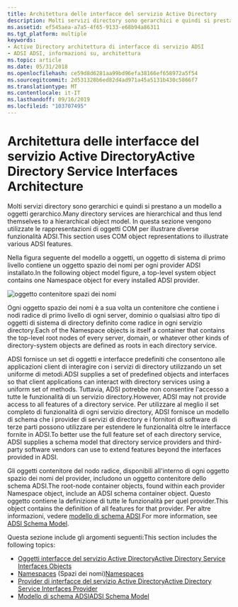 ```yaml
---
title: Architettura delle interfacce del servizio Active Directory
description: Molti servizi directory sono gerarchici e quindi si prestano a un modello a oggetti gerarchico. In questa sezione vengono utilizzate le rappresentazioni di oggetti COM per illustrare diverse funzionalità ADSI.
ms.assetid: ef545aea-a7a5-4f65-9133-e68b94a86311
ms.tgt_platform: multiple
keywords:
- Active Directory architettura di interfacce di servizio ADSI
- ADSI ADSI, informazioni su, architettura
ms.topic: article
ms.date: 05/31/2018
ms.openlocfilehash: ce59d8d6281aa99bd96efa38166ef658972a5f54
ms.sourcegitcommit: 2d531328b6ed82d4ad971a45a5131b430c5866f7
ms.translationtype: MT
ms.contentlocale: it-IT
ms.lasthandoff: 09/16/2019
ms.locfileid: "103707495"
---
```

# <a name="active-directory-service-interfaces-architecture"></a><span data-ttu-id="a4ea2-106">Architettura delle interfacce del servizio Active Directory</span><span class="sxs-lookup"><span data-stu-id="a4ea2-106">Active Directory Service Interfaces Architecture</span></span>

<span data-ttu-id="a4ea2-107">Molti servizi directory sono gerarchici e quindi si prestano a un modello a oggetti gerarchico.</span><span class="sxs-lookup"><span data-stu-id="a4ea2-107">Many directory services are hierarchical and thus lend themselves to a hierarchical object model.</span></span> <span data-ttu-id="a4ea2-108">In questa sezione vengono utilizzate le rappresentazioni di oggetti COM per illustrare diverse funzionalità ADSI.</span><span class="sxs-lookup"><span data-stu-id="a4ea2-108">This section uses COM object representations to illustrate various ADSI features.</span></span>

<span data-ttu-id="a4ea2-109">Nella figura seguente del modello a oggetti, un oggetto di sistema di primo livello contiene un oggetto spazio dei nomi per ogni provider ADSI installato.</span><span class="sxs-lookup"><span data-stu-id="a4ea2-109">In the following object model figure, a top-level system object contains one Namespace object for every installed ADSI provider.</span></span>

![oggetto contenitore spazi dei nomi](images/ds2top.png)

<span data-ttu-id="a4ea2-111">Ogni oggetto spazio dei nomi è a sua volta un contenitore che contiene i nodi radice di primo livello di ogni server, dominio o qualsiasi altro tipo di oggetti di sistema di directory definito come radice in ogni servizio directory.</span><span class="sxs-lookup"><span data-stu-id="a4ea2-111">Each of the Namespace objects is itself a container that contains the top-level root nodes of every server, domain, or whatever other kinds of directory-system objects are defined as roots in each directory service.</span></span>

<span data-ttu-id="a4ea2-112">ADSI fornisce un set di oggetti e interfacce predefiniti che consentono alle applicazioni client di interagire con i servizi di directory utilizzando un set uniforme di metodi.</span><span class="sxs-lookup"><span data-stu-id="a4ea2-112">ADSI supplies a set of predefined objects and interfaces so that client applications can interact with directory services using a uniform set of methods.</span></span> <span data-ttu-id="a4ea2-113">Tuttavia, ADSI potrebbe non consentire l'accesso a tutte le funzionalità di un servizio directory.</span><span class="sxs-lookup"><span data-stu-id="a4ea2-113">However, ADSI may not provide access to all features of a directory service.</span></span> <span data-ttu-id="a4ea2-114">Per utilizzare al meglio il set completo di funzionalità di ogni servizio directory, ADSI fornisce un modello di schema che i provider di servizi di directory e i fornitori di software di terze parti possono utilizzare per estendere le funzionalità oltre le interfacce fornite in ADSI.</span><span class="sxs-lookup"><span data-stu-id="a4ea2-114">To better use the full feature set of each directory service, ADSI supplies a schema model that directory service providers and third-party software vendors can use to extend features beyond the interfaces provided in ADSI.</span></span>

<span data-ttu-id="a4ea2-115">Gli oggetti contenitore del nodo radice, disponibili all'interno di ogni oggetto spazio dei nomi del provider, includono un oggetto contenitore dello schema ADSI.</span><span class="sxs-lookup"><span data-stu-id="a4ea2-115">The root-node container objects, found within each provider Namespace object, include an ADSI schema container object.</span></span> <span data-ttu-id="a4ea2-116">Questo oggetto contiene la definizione di tutte le funzionalità per quel provider.</span><span class="sxs-lookup"><span data-stu-id="a4ea2-116">This object contains the definition of all features for that provider.</span></span> <span data-ttu-id="a4ea2-117">Per altre informazioni, vedere [modello di schema ADSI](adsi-schema-model.md).</span><span class="sxs-lookup"><span data-stu-id="a4ea2-117">For more information, see [ADSI Schema Model](adsi-schema-model.md).</span></span>

<span data-ttu-id="a4ea2-118">Questa sezione include gli argomenti seguenti:</span><span class="sxs-lookup"><span data-stu-id="a4ea2-118">This section includes the following topics:</span></span>

-   [<span data-ttu-id="a4ea2-119">Oggetti interfacce del servizio Active Directory</span><span class="sxs-lookup"><span data-stu-id="a4ea2-119">Active Directory Service Interfaces Objects</span></span>](active-directory-service-interfaces-objects.md)
-   <span data-ttu-id="a4ea2-120">[Namespaces](namespaces.md) (Spazi dei nomi)</span><span class="sxs-lookup"><span data-stu-id="a4ea2-120">[Namespaces](namespaces.md)</span></span>
-   [<span data-ttu-id="a4ea2-121">Provider di interfacce del servizio Active Directory</span><span class="sxs-lookup"><span data-stu-id="a4ea2-121">Active Directory Service Interfaces Provider</span></span>](active-directory-service-interfaces-provider.md)
-   [<span data-ttu-id="a4ea2-122">Modello di schema ADSI</span><span class="sxs-lookup"><span data-stu-id="a4ea2-122">ADSI Schema Model</span></span>](adsi-schema-model.md)

 

 




